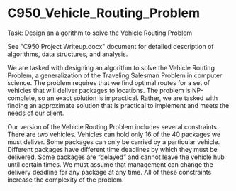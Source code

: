 # C950_Vehicle_Routing_Problem
Task: Design an algorithm to solve the Vehicle Routing Problem

See "C950 Project Writeup.docx" document for detailed description of algorithms, data structures, and analysis.

We are tasked with designing an algorithm to solve the Vehicle Routing Problem, a generalization of the Traveling Salesman Problem in computer science. The problem requires that we find optimal routes for a set of vehicles that will deliver packages to locations. The problem is NP-complete, so an exact solution is impractical. Rather, we are tasked with finding an approximate solution that is practical to implement and meets the needs of our client.

Our version of the Vehicle Routing Problem includes several constraints. There are two vehicles. Vehicles can hold only 16 of the 40 packages we must deliver. Some packages can only be carried by a particular vehicle. Different packages have different time deadlines by which they must be delivered. Some packages are “delayed” and cannot leave the vehicle hub until certain times. We must assume that management can change the delivery deadline for any package at any time. All of these constraints increase the complexity of the problem.

